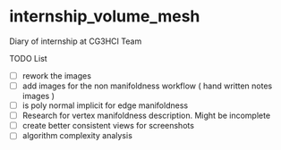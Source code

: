 # internship_volume_mesh

Diary of internship at CG3HCI Team



TODO List

- [ ] rework the images
- [ ] add images for the non manifoldness workflow ( hand written notes images )
- [ ] is poly normal implicit for edge manifoldness
- [ ] Research for vertex manifoldness description. Might be incomplete
- [ ] create better consistent views for screenshots
- [ ] algorithm complexity analysis

